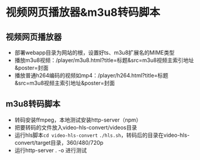 # 视频网页播放器&m3u8转码脚本

## 视频网页播放器
- 部署webapp目录为网站的根，设置好ts、m3u8扩展名的MIME类型
- 播放m3u8视频：/player/m3u8.html?title=标题&src=m3u8视频主索引地址&poster=封面
- 播放普通h264编码的视频如mp4：/player/h264.html?title=标题&src=m3u8视频主索引地址&poster=封面

## m3u8转码脚本
- 转码安装ffmpeg，本地测试安装http-server（npm）
- 把要转码的文件放入video-hls-convert/videos目录
- 运行hls脚本`cd video-hls-convert`  `./hls.sh`，转码后的目录在video-hls-convert/target目录，360/480/720p
- 运行http-server . -o 进行测试